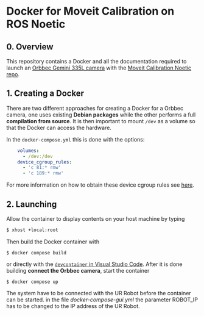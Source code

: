 # Docker for Moveit Calibration on ROS Noetic


## 0. Overview
This repository contains a Docker and all the documentation required to launch an [Orbbec Gemini 335L camera](https://github.com/orbbec/OrbbecSDK_ROS1.git) with the [Moveit Calibration Noetic repo](https://github.com/moveit/moveit_calibration).

## 1. Creating a Docker
There are two different approaches for creating a Docker for a Orbbec camera, one uses existing **Debian packages** while the other performs a full **compilation from source**. It is then important to mount `/dev` as a volume so that the Docker can access the hardware.

In the `docker-compose.yml` this is done with the options:

```yaml
    volumes:
      - /dev:/dev
    device_cgroup_rules:
      - 'c 81:* rmw'
      - 'c 189:* rmw'
```

For more information on how to obtain these device cgroup rules see [here](https://github.com/2b-t/docker-for-robotics/blob/main/doc/WorkingWithHardware.md). 


## 2. Launching
Allow the container to display contents on your host machine by typing

```bash
$ xhost +local:root
```

Then build the Docker container with

```shell
$ docker compose build
```
or directly with the [`devcontainer` in Visual Studio Code](https://code.visualstudio.com/docs/devcontainers/containers).
After it is done building **connect the Orbbec camera**, start the container

```shell
$ docker compose up
```
The system have to be connected with the UR Robot before the container can be started. in the file _docker-compose-gui.yml_ the parameter ROBOT_IP has to be changed to the IP address of the UR Robot.